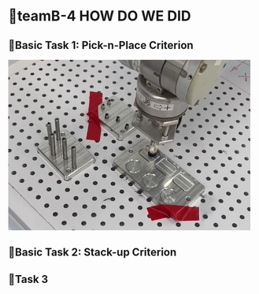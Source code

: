 # 👋teamB-4 HOW DO WE DID
## 🌱Basic Task 1: Pick-n-Place Criterion
  ![image](https://github.com/gujingde/gujingde/blob/main/%E8%9E%A2%E5%B9%95%E6%93%B7%E5%8F%96%E7%95%AB%E9%9D%A2%202023-11-28%20040012.png)
## 🌱Basic Task 2: Stack-up Criterion
## 🌱Task 3

<!---
gujingde/gujingde is a ✨ special ✨ repository because its `README.md` (this file) appears on your GitHub profile.
You can click the Preview link to take a look at your changes.
--->
